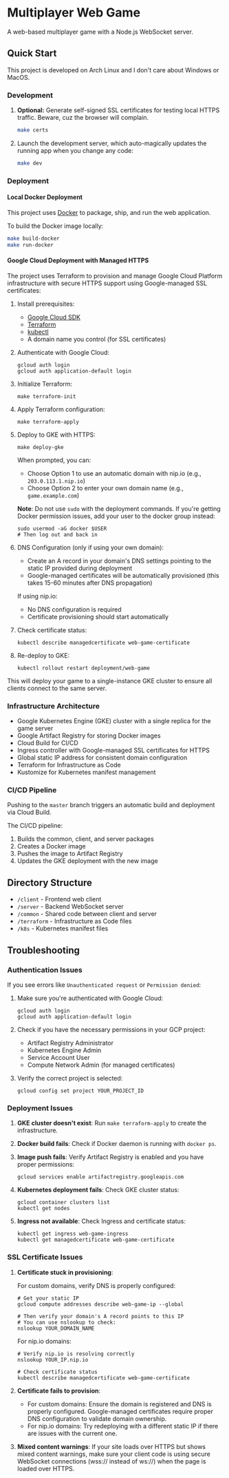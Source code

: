 # Multiplayer Web Game

A web-based multiplayer game with a Node.js WebSocket server.

## Quick Start

This project is developed on Arch Linux and I don't care about Windows or MacOS.

### Development

1. **Optional:** Generate self-signed SSL certificates for testing local HTTPS traffic.  Beware, cuz the browser will complain.
   ```sh
   make certs
   ```

2. Launch the development server, which auto-magically updates the running app when you change any code:
   ```sh
   make dev
   ```

### Deployment

#### Local Docker Deployment

This project uses [Docker](https://wiki.archlinux.org/title/Docker) to package, ship, and run the web application.

To build the Docker image locally:
```sh
make build-docker
make run-docker
```

#### Google Cloud Deployment with Managed HTTPS

The project uses Terraform to provision and manage Google Cloud Platform infrastructure with secure HTTPS support using Google-managed SSL certificates:

1. Install prerequisites:
   - [Google Cloud SDK](https://cloud.google.com/sdk/docs/install)
   - [Terraform](https://developer.hashicorp.com/terraform/tutorials/aws-get-started/install-cli)
   - [kubectl](https://kubernetes.io/docs/tasks/tools/)
   - A domain name you control (for SSL certificates)

2. Authenticate with Google Cloud:
   ```
   gcloud auth login
   gcloud auth application-default login
   ```

3. Initialize Terraform:
   ```
   make terraform-init
   ```

4. Apply Terraform configuration:
   ```
   make terraform-apply
   ```

5. Deploy to GKE with HTTPS:
   ```
   make deploy-gke
   ```
   
   When prompted, you can:
   - Choose Option 1 to use an automatic domain with nip.io (e.g., `203.0.113.1.nip.io`)
   - Choose Option 2 to enter your own domain name (e.g., `game.example.com`)
   
   **Note**: Do not use `sudo` with the deployment commands. If you're getting Docker permission issues, add your user to the docker group instead:
   ```
   sudo usermod -aG docker $USER
   # Then log out and back in
   ```

6. DNS Configuration (only if using your own domain):
   - Create an A record in your domain's DNS settings pointing to the static IP provided during deployment
   - Google-managed certificates will be automatically provisioned (this takes 15-60 minutes after DNS propagation)
   
   If using nip.io:
   - No DNS configuration is required
   - Certificate provisioning should start automatically
   
7. Check certificate status:
   ```
   kubectl describe managedcertificate web-game-certificate
   ```

8. Re-deploy to GKE:
   ```
   kubectl rollout restart deployment/web-game
   ```

This will deploy your game to a single-instance GKE cluster to ensure all clients connect to the same server.

### Infrastructure Architecture

- Google Kubernetes Engine (GKE) cluster with a single replica for the game server
- Google Artifact Registry for storing Docker images
- Cloud Build for CI/CD
- Ingress controller with Google-managed SSL certificates for HTTPS
- Global static IP address for consistent domain configuration
- Terraform for Infrastructure as Code
- Kustomize for Kubernetes manifest management

### CI/CD Pipeline

Pushing to the `master` branch triggers an automatic build and deployment via Cloud Build.

The CI/CD pipeline:
1. Builds the common, client, and server packages
2. Creates a Docker image
3. Pushes the image to Artifact Registry
4. Updates the GKE deployment with the new image

## Directory Structure

- `/client` - Frontend web client
- `/server` - Backend WebSocket server
- `/common` - Shared code between client and server
- `/terraform` - Infrastructure as Code files
- `/k8s` - Kubernetes manifest files

## Troubleshooting

### Authentication Issues

If you see errors like `Unauthenticated request` or `Permission denied`:

1. Make sure you're authenticated with Google Cloud:
   ```
   gcloud auth login
   gcloud auth application-default login
   ```

2. Check if you have the necessary permissions in your GCP project:
   - Artifact Registry Administrator
   - Kubernetes Engine Admin
   - Service Account User
   - Compute Network Admin (for managed certificates)

3. Verify the correct project is selected:
   ```
   gcloud config set project YOUR_PROJECT_ID
   ```

### Deployment Issues

1. **GKE cluster doesn't exist**: Run `make terraform-apply` to create the infrastructure.

2. **Docker build fails**: Check if Docker daemon is running with `docker ps`.

3. **Image push fails**: Verify Artifact Registry is enabled and you have proper permissions:
   ```
   gcloud services enable artifactregistry.googleapis.com
   ```

4. **Kubernetes deployment fails**: Check GKE cluster status:
   ```
   gcloud container clusters list
   kubectl get nodes
   ```

5. **Ingress not available**: Check Ingress and certificate status:
   ```
   kubectl get ingress web-game-ingress
   kubectl get managedcertificate web-game-certificate
   ```

### SSL Certificate Issues

1. **Certificate stuck in provisioning**:
   
   For custom domains, verify DNS is properly configured:
   ```
   # Get your static IP
   gcloud compute addresses describe web-game-ip --global
   
   # Then verify your domain's A record points to this IP
   # You can use nslookup to check:
   nslookup YOUR_DOMAIN_NAME
   ```
   
   For nip.io domains:
   ```
   # Verify nip.io is resolving correctly
   nslookup YOUR_IP.nip.io
   
   # Check certificate status
   kubectl describe managedcertificate web-game-certificate
   ```

2. **Certificate fails to provision**: 
   - For custom domains: Ensure the domain is registered and DNS is properly configured. Google-managed certificates require proper DNS configuration to validate domain ownership.
   - For nip.io domains: Try redeploying with a different static IP if there are issues with the current one.

3. **Mixed content warnings**: If your site loads over HTTPS but shows mixed content warnings, make sure your client code is using secure WebSocket connections (wss:// instead of ws://) when the page is loaded over HTTPS.
